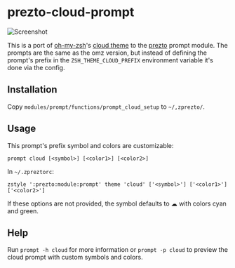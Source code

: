 prezto-cloud-prompt
===================

![Screenshot](http://i.imgur.com/mJCZ8rE.png "Screenshot")

This is a port of [oh-my-zsh](https://github.com/robbyrussell/oh-my-zsh)'s [cloud theme](https://github.com/robbyrussell/oh-my-zsh/blob/master/themes/cloud.zsh-theme) to the [prezto](https://github.com/sorin-ionescu/prezto) prompt module. The prompts are the same as the omz version, but instead of defining the prompt's prefix in the `ZSH_THEME_CLOUD_PREFIX` environment variable it's done via the config. 

Installation
------------

Copy `modules/prompt/functions/prompt_cloud_setup` to `~/,zprezto/`.

Usage
-----
This prompt's prefix symbol and colors are customizable:
```
prompt cloud [<symbol>] [<color1>] [<color2>]
```
In `~/.zpreztorc`:
```
zstyle ':prezto:module:prompt' theme 'cloud' ['<symbol>'] ['<color1>'] ['<color2>']
```
If these options are not provided, the symbol defaults to ☁ with colors cyan and green.

Help
----

Run `prompt -h cloud` for more information or `prompt -p cloud` to preview the cloud prompt with custom symbols and colors.

